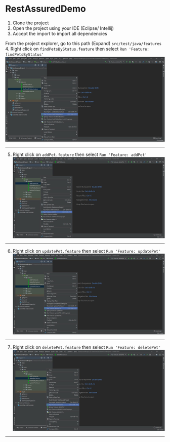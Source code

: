 # RestAssuredDemo

1. Clone the project
2. Open the project using your IDE (Eclipse/ Intellij)
3. Accept the import to import all dependencies 

From the project explorer, go to this path (Expand) `src/test/java/features`
 4. Right click on `findPetsByStatus.feature` then select `Run 'Feature: findPetsByStatus'`
 ![First Testcase](https://github.com/mohammed-a-ali/RestAssuredDemo/blob/master/target/images/TC_1.jpg)
 *** 
 5. Right click on `addPet.feature` then select `Run 'Feature: addPet'`
 ![First Testcase](https://github.com/mohammed-a-ali/RestAssuredDemo/blob/master/target/images/TC_2.jpg)
 ***
 6. Right click on `updatePet.feature` then select `Run 'Feature: updatePet'`
 ![First Testcase](https://github.com/mohammed-a-ali/RestAssuredDemo/blob/master/target/images/TC_3.jpg)
 *** 
 7. Right click on `deletePet.feature` then select `Run 'Feature: deletePet'`
 ![First Testcase](https://github.com/mohammed-a-ali/RestAssuredDemo/blob/master/target/images/TC_4.jpg)
 *** 
 
